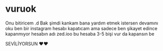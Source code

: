 # vuruok
Onu bitiricem .d
Bak şimdi kankam bana yardım etmek istersen devamını oku ben bir instagram hesabı kapatıcam ama sadece ben şikayet edince kapanmıyor hesabın adı zed.ioo bu hesaba 3-5 bişi vur da kapansın be 

SEVİLİYORSUN ❤️❤️ 
